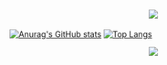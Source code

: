 <h1 align="center"> <a href="https://sunguoqi.com/"> <img src="https://readme-typing-svg.herokuapp.com/?lines=加油！打工人!&center=true&size=27"> </a> </h1>

[![Anurag's GitHub stats](https://github-readme-stats.vercel.app/api?username=jiabinleo&count_private=true)](https://github.com/jiabinleo)
[![Top Langs](https://github-readme-stats.vercel.app/api/top-langs/?username=anuraghazra&layout=compact)](https://github.com/jiabinleo)

<div align="center"> <img src="https://visitor-badge.glitch.me/badge?page_id=sun0225SUN" /> </div>
